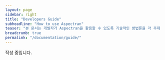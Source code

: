 ```yaml
---
layout: page
sidebar: right
title: "Developers Guide"
subheadline: "How to use Aspectran"
teaser: "본 문서는 개발자가 Aspectran을 활용할 수 있도록 기술적인 방법론을 각 주제 별로 설명합니다."
breadcrumb: true
permalink: "/documentation/guide/"
---
```

<!--more-->
작성 중입니다.
